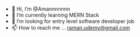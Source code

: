 - 👋 Hi, I’m @Amannnnnnn
- 🌱 I’m currently learning MERN Stack
- 💞️ I’m looking for entry level software developer job
- 📫 How to reach me ... raman.udemy@gmail.com

<!---
Amannnnnnn/Amannnnnnn is a ✨ special ✨ repository because its `README.md` (this file) appears on your GitHub profile.
You can click the Preview link to take a look at your changes.
--->

